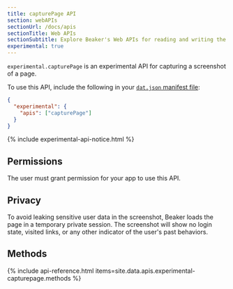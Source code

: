 ```yaml
---
title: capturePage API
section: webAPIs
sectionUrl: /docs/apis
sectionTitle: Web APIs
sectionSubtitle: Explore Beaker's Web APIs for reading and writing the peer-to-peer filesystem
experimental: true
---
```


`experimental.capturePage` is an experimental API for capturing a screenshot of a page.

To use this API, include the following in your <a href="/docs/apis/manifest"><code>dat.json</code> manifest file</a>:

```json
{
  "experimental": {
    "apis": ["capturePage"]
  }
}
```

{% include experimental-api-notice.html %}

## Permissions

The user must grant permission for your app to use this API.

## Privacy

To avoid leaking sensitive user data in the screenshot, Beaker loads the page in a temporary private session. The screenshot will show no login state, visited links, or any other indicator of the user's past behaviors.

## Methods

{% include api-reference.html items=site.data.apis.experimental-capturepage.methods %}
